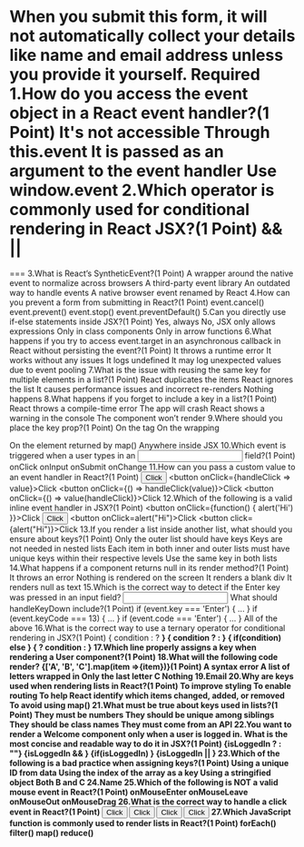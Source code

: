 When you submit this form, it will not automatically collect your details like name and email address unless you provide it yourself.
Required
1.How do you access the event object in a React event handler?(1 Point)
It's not accessible
Through this.event
It is passed as an argument to the event handler
Use window.event
2.Which operator is commonly used for conditional rendering in React JSX?(1 Point)
&&
||
==
===
3.What is React’s SyntheticEvent?(1 Point)
A wrapper around the native event to normalize across browsers
A third-party event library
An outdated way to handle events
A native browser event renamed by React
4.How can you prevent a form from submitting in React?(1 Point)
event.cancel()
event.prevent()
event.stop()
event.preventDefault()
5.Can you directly use if-else statements inside JSX?(1 Point)
Yes, always
No, JSX only allows expressions
Only in class components
Only in arrow functions
6.What happens if you try to access event.target in an asynchronous callback in React without persisting the event?(1 Point)
It throws a runtime error
It works without any issues
It logs undefined
It may log unexpected values due to event pooling
7.What is the issue with reusing the same key for multiple elements in a list?(1 Point)
React duplicates the items
React ignores the list
It causes performance issues and incorrect re-renders
Nothing happens
8.What happens if you forget to include a key in a list?(1 Point)
React throws a compile-time error
The app will crash
React shows a warning in the console
The component won’t render
9.Where should you place the key prop?(1 Point)
On the tag
On the wrapping <div>
On the element returned by map()
Anywhere inside JSX
10.Which event is triggered when a user types in an <input> field?(1 Point)
onClick
onInput
onSubmit
onChange
11.How can you pass a custom value to an event handler in React?(1 Point)
<button onClick={handleClick(value)}>Click</button>
<button onClick={handleClick => value}>Click</button>
<button onClick={() => handleClick(value)}>Click</button>
<button onClick={() => value(handleClick)}>Click</button>
12.Which of the following is a valid inline event handler in JSX?(1 Point)
<button onClick={function() { alert('Hi') }}>Click</button>
<button onClick='alert("Hi")'>Click</button>
<button onClick=alert("Hi")>Click</button>
<button click={alert("Hi")}>Click</button>
13.If you render a list inside another list, what should you ensure about keys?(1 Point)
Only the outer list should have keys
Keys are not needed in nested lists
Each item in both inner and outer lists must have unique keys within their respective levels
Use the same key in both lists
14.What happens if a component returns null in its render method?(1 Point)
It throws an error
Nothing is rendered on the screen
It renders a blank div
It renders null as text
15.Which is the correct way to detect if the Enter key was pressed in an input field? <input onKeyDown={handleKeyDown} /> What should handleKeyDown include?(1 Point)
if (event.key === 'Enter') { ... }
if (event.keyCode === 13) { ... }
if (event.code === 'Enter') { ... }
All of the above
16.What is the correct way to use a ternary operator for conditional rendering in JSX?(1 Point)
{ condition : <A /> ? <B /> }
{ condition ? <A /> : <B /> }
{ if(condition) <A /> else <B /> }
{ <A /> ? condition : <B /> }
17.Which line properly assigns a key when rendering a User component?(1 Point)
<User key={user.id} data={user} />
<User data={user} />
<User key={index} />
<User id={user.id} />
18.What will the following code render? {['A', 'B', 'C'].map(item =>{item})}(1 Point)
A syntax error
A list of letters wrapped in
Only the last letter C
Nothing
19.Email
20.Why are keys used when rendering lists in React?(1 Point)
To improve styling
To enable routing
To help React identify which items changed, added, or removed
To avoid using map()
21.What must be true about keys used in lists?(1 Point)
They must be numbers
They should be unique among siblings
They should be class names
They must come from an API
22.You want to render a Welcome component only when a user is logged in. What is the most concise and readable way to do it in JSX?(1 Point)
{isLoggedIn ? <Welcome /> : ""}
{isLoggedIn && <Welcome />}
{if(isLoggedIn) <Welcome />}
{isLoggedIn || <Welcome />}
23.Which of the following is a bad practice when assigning keys?(1 Point)
Using a unique ID from data
Using the index of the array as a key
Using a stringified object
Both B and C
24.Name
25.Which of the following is NOT a valid mouse event in React?(1 Point)
onMouseEnter
onMouseLeave
onMouseOut
onMouseDrag
26.What is the correct way to handle a click event in React?(1 Point)
<button onclick="handleClick()">Click</button>
<button onclick={handleClick}>Click</button>
<button onClick={handleClick}>Click</button>
<button click={handleClick}>Click</button>
27.Which JavaScript function is commonly used to render lists in React?(1 Point)
forEach()
filter()
map()
reduce()